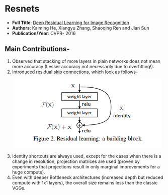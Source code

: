 
# Resnets

* **Full Title**: [Deep Residual Learning for Image Recognition](https://arxiv.org/abs/1512.03385)
* **Authors**: Kaiming He, Xiangyu Zhang, Shaoqing Ren and Jian Sun
* **Publication/Year**: CVPR- 2016

## Main Contributions-
1. Observed that stacking of more layers in plain networks does not mean more accuracy (Lesser accuracy not necessarily due to overfitting!).
2. Introduced residual skip connections, which look as follows- <p align="center"> ![Building_block](resnet_block.png) </p>
3.  Identity shortcuts are always used, except for the cases when there is a change in resolution, projection matrices are used (proven by experiments that projections result in only marginal improvements for a huge compute).
4.  Even with deeper Bottleneck architectures (increased depth but reduced compute with 1x1 layers), the overall size remains less than the classic VGGs.